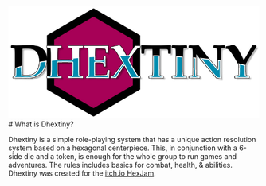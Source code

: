 <img src="dhextiny_logo_crop_800.jpg" />
# What is Dhextiny?

Dhextiny is a simple role-playing system that has a unique action resolution system based on a hexagonal centerpiece. This, in conjunction with a 6-side die and a token, is enough for the whole group to run games and adventures. The rules includes basics for combat, health, & abilities. Dhextiny was created for the <a href="https://itch.io/jam/hexjam">itch.io HexJam</a>. 

